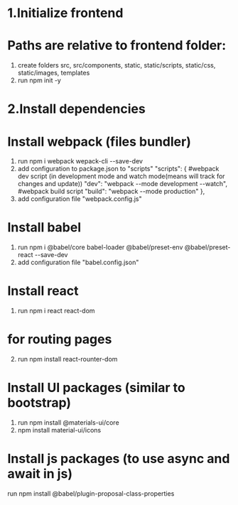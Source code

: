 # 1.Initialize frontend
# Paths are relative to frontend folder:
1. create folders src, src/components, static, static/scripts, static/css, static/images, templates
2. run npm init -y

# 2.Install dependencies
# Install webpack (files bundler)
1. run npm i webpack wepack-cli --save-dev
2. add configuration to package.json to "scripts"
  "scripts": {
    #webpack dev script (in development mode and watch mode(means will track for changes and update))
    "dev": "webpack --mode development --watch",
    #webpack build script
    "build": "webpack --mode production"
  },
3. add configuration file "webpack.config.js"
# Install babel
1. run npm i @babel/core babel-loader @babel/preset-env @babel/preset-react --save-dev
2. add configuration file "babel.config.json"

# Install react 
1. run npm i react react-dom
# for routing pages
2. run npm install react-rounter-dom

# Install UI packages (similar to bootstrap)
1. run npm install @materials-ui/core
2. npm install material-ui/icons

# Install js packages (to use async and await in js)
run npm install @babel/plugin-proposal-class-properties
